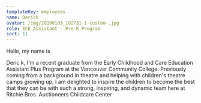 ```yaml
---
templateKey: employees
name: Derick
avatar: /img/20190103_102731-1-custom-.jpg
role: ECE Assistant - Pre-K Program
sort: 11
---
```

Hello, my name is

Derick, I'm a recent graduate from the Early Childhood and Care Education Assistant Plus Program at the Vancouver Community College. Previously coming from a background in theatre and helping with children's theatre camps growing up, I am delighted to inspire the children to become the best that they can be with such a strong, inspiring, and dynamic team here at Ritchie Bros. Auctioneers Childcare Center
